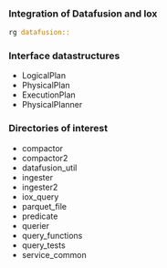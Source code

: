 
### Integration of Datafusion and Iox

```rust
rg datafusion::
```

### Interface datastructures

* LogicalPlan
* PhysicalPlan
* ExecutionPlan
* PhysicalPlanner

### Directories of interest

* compactor
* compactor2
* datafusion_util
* ingester
* ingester2
* iox_query
* parquet_file
* predicate
* querier
* query_functions
* query_tests
* service_common
